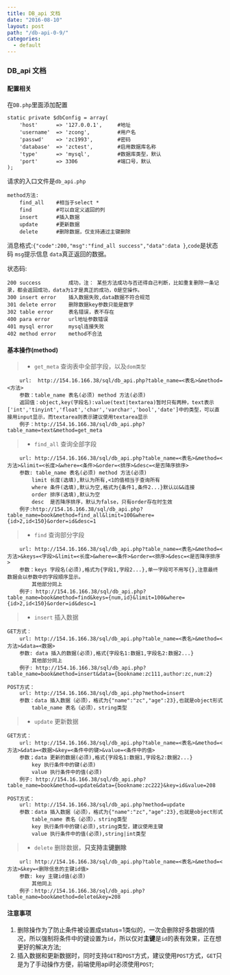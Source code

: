 ```yaml
---
title: DB_api 文档
date: "2016-08-10"
layout: post
path: "/db-api-0-9/"
categories:
  - default
---
```


### DB_api 文档

#### 配置相关

在`DB.php`里面添加配置

    static private $dbConfig = array(
        'host'      => '127.0.0.1',     #地址
        'username'  => 'zcong',         #用户名
        'passwd'    => 'zc1993',        #密码
        'database'  => 'zctest',        #启用数据库名称
        'type'      => 'mysql',         #数据库类型，默认
        'port'      => 3306             #端口号，默认
    );

请求的入口文件是`db_api.php`

    method方法:
        find_all    #相当于select *
        find        #可以自定义返回的列
        insert      #插入数据
        update      #更新数据
        delete      #删除数据，仅支持通过主键删除 

消息格式:`{"code":200,"msg":"find_all success","data":data }`,`code`是状态码 `msg`提示信息 `data`真正返回的数据。

状态码:

    200 success         成功，注： 某些方法成功与否还得自己判断，比如重复删除一条记录，都会返回成功，data为1才是真正的成功，0是空操作。
    300 insert error    插入数据失败,data数据不符合规范
    301 delete error    删除数据key参数只能是数字
	302 table error 	表名错误，表不存在
    400 para error      url地址参数错误
    401 mysql error     mysql连接失败
    402 method error    method不合法

#### 基本操作(method)

> - `get_meta` 查询表中全部字段，以及`dom类型`
		
		url:  http://154.16.166.38/sql/db_api.php?table_name=<表名>&method=<方法>
		参数：table_name 表名(必须) method 方法(必须)
		返回值：object,key(字段名):value(text|textarea)暂时只有两种，text表示['int','tinyint','float','char','varchar','bool','date']中的类型，可以直接用input显示，而textarea则表示建议使用textarea显示
		例子：http://154.16.166.38/sql/db_api.php?table_name=text&method=get_meta

> - `find_all` 查询全部字段

        url: http://154.16.166.38/sql/db_api.php?table_name=<表名>&method=<方法>&limit=<长度>&where=<条件>&order=<排序>&desc=<是否降序排序> 
        参数: table_name 表名(必须) method 方法(必须)
            limit 长度(选填),默认为所有,<1的值相当于查询所有
            where 条件(选填),默认为空,格式为{条件1,条件2...}默认以&&连接
            order 排序(选填),默认为空
            desc  是否降序排序，默认为false，只有order存在时生效
        例子:http://154.16.166.38/sql/db_api.php?table_name=book&method=find_all&limit=100&where={id>2,id<150}&order=id&desc=1

> - `find` 查询部分字段

        url: http://154.16.166.38/sql/db_api.php?table_name=<表名>&method=<方法>&keys=<字段>&limit=<长度>&where=<条件>&order=<排序>&desc=<是否降序排序>
        参数：keys 字段名(必须),格式为{字段1,字段2...},单一字段可不用写{},注意最终数据会以参数中的字段顺序显示。
            其他部分同上
        例子: http://154.16.166.38/sql/db_api.php?table_name=book&method=find&keys={num,id}&limit=100&where={id>2,id<150}&order=id&desc=1

> - `insert` 插入数据

	GET方式：
        url: http://154.16.166.38/sql/db_api.php?table_name=<表名>&method=<方法>&data=<数据>
        参数: data 插入的数据(必须),格式{字段名1:数据1,字段名2:数据2...}
            其他部分同上
        例子: http://154.16.166.38/sql/db_api.php?table_name=book&method=insert&data={bookname:zc111,author:zc,num:2}

	POST方式：
		url: http://154.16.166.38/sql/db_api.php?method=insert
		参数：data 插入数据（必须），格式为{"name":"zc","age":23},也就是object形式
			table_name 表名（必须），string类型

> - `update` 更新数据

	GET方式：
        url: http://154.16.166.38/sql/db_api.php?table_name=<表名>&method=<方法>&data=<数据>&key=<条件中的键>&value=<条件中的值>
        参数；data 更新的数据(必须),格式{字段名1:数据1,字段名2:数据2...}
            key 执行条件中的键(必须)
            value 执行条件中的值(必须)
        例子: http://154.16.166.38/sql/db_api.php?table_name=book&method=update&data={bookname:zc222}&key=id&value=208

	POST方式：
		url: http://154.16.166.38/sql/db_api.php?method=update
		参数：data 插入数据（必须），格式为{"name":"zc","age":23},也就是object形式
			table_name 表名（必须），string类型
			key 执行条件中的键(必须),string类型，建议使用主键
            value 执行条件中的值(必须),string|int类型

> - `delete` 删除数据，**只支持主键删除**

        url: http://154.16.166.38/sql/db_api.php?table_name=<表名>&method=<方法>&key=<删除信息的主键id值>
        参数: key 主键id值(必须)
            其他同上
        例子：http://154.16.166.38/sql/db_api.php?table_name=book&method=delete&key=208

#### 注意事项

1. 删除操作为了防止条件被设置成status=1类似的，一次会删除好多数据的情况，所以强制将条件中的键设置为`id`，所以仅对**主键**是`id`的表有效果，正在想更好的解决方法;
2. 插入数据和更新数据时，同时支持`GET`和`POST`方式，建议使用`POST`方式，`GET`只是为了手动操作方便，前端使用api时必须使用`POST`;
